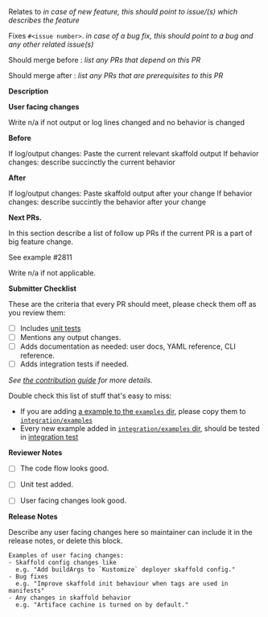 <!-- 🎉🎉🎉 Thank you for the PR!!! 🎉🎉🎉 -->


Relates to _in case of new feature, this should point to issue/(s) which describes the feature_

Fixes `#<issue number>`. _in case of a bug fix, this should point to a bug and any other related issue(s)_

Should merge before : _list any PRs that depend on this PR_

Should merge after : _list any PRs that are prerequisites to this PR_

**Description**

<!-- Describe your changes here- ideally you can get that description straight from
your descriptive commit message(s)! -->

**User facing changes**

Write n/a if not output or log lines changed and no behavior is changed

**Before**

If log/output changes: Paste the current relevant skaffold output
If behavior changes: describe succinctly the current behavior

**After**

If log/output changes: Paste skaffold output after your change
If behavior changes: describe succintly the behavior after your change

**Next PRs.**

In this section describe a list of follow up PRs if the current PR is a part of big feature change.

See example #2811

Write n/a if not applicable.


**Submitter Checklist**

These are the criteria that every PR should meet, please check them off as you
review them:

- [ ] Includes [unit tests](../DEVELOPMENT.md#creating-a-pr)
- [ ] Mentions any output changes.
- [ ] Adds documentation as needed: user docs, YAML reference, CLI reference.
- [ ] Adds integration tests if needed.

_See [the contribution guide](../CONTRIBUTING.md) for more details._

Double check this list of stuff that's easy to miss:

- If you are adding [a example to the `examples` dir](https://github.com/GoogleContainerTools/skaffold/tree/master/examples), please copy them to [`integration/examples`](https://github.com/GoogleContainerTools/skaffold/tree/master/integration/examples)
- Every new example added in [`integration/examples` dir](https://github.com/GoogleContainerTools/skaffold/tree/master/integration/examples), should be tested in [integration test](https://github.com/GoogleContainerTools/skaffold/tree/master/integration)

**Reviewer Notes**

- [ ] The code flow looks good. 
- [ ] Unit test added.
- [ ] User facing changes look good.


**Release Notes**

Describe any user facing changes here so maintainer can include it in the release notes, or delete this block.

```
Examples of user facing changes:
- Skaffold config changes like
  e.g. "Add buildArgs to `Kustomize` deployer skaffold config."
- Bug fixes
  e.g. "Improve skaffold init behaviour when tags are used in manifests"
- Any changes in skaffold behavior
  e.g. "Artiface cachine is turned on by default."

```
